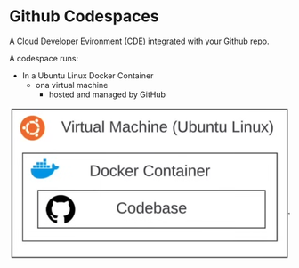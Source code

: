 # Github Codespaces

A Cloud Developer Evironment (CDE) integrated with your Github repo.

A codespace runs:

- In a Ubuntu Linux Docker Container
  - ona virtual machine
    - hosted and managed by GitHub

![Alt text](images/image-08.png)